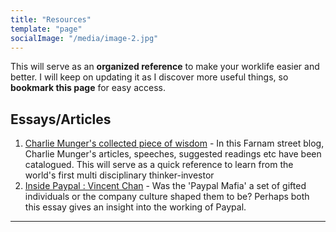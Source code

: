 ```yaml
---
title: "Resources"
template: "page"
socialImage: "/media/image-2.jpg"
---
```


<!-- On this page, you will find links to the tools, frameworks I created on **Medium** or found elsewhere. These are the tools that I use to get the work done, manage my money, work and increase productivity. --> 

This will serve as an **organized reference** to make your worklife easier and better. I will keep on updating it as I discover more useful things, so **bookmark this page** for easy access. 
<!--
Tools/Frameworks
---
1. [Personal Finance Management System]() - 
2. 

-->
Essays/Articles
---
1. [Charlie Munger's collected piece of wisdom](https://fs.blog/intellectual-giants/charlie-munger/) - In this Farnam street blog, Charlie Munger's articles, speeches, suggested readings etc have been catalogued. This will serve as a quick reference to learn from the world's first multi disciplinary thinker-investor
2. [Inside Paypal : Vincent Chan](http://www.paulgraham.com/paypal.html) - Was the 'Paypal Mafia' a set of gifted individuals or the company culture shaped them to be? Perhaps both this essay gives an insight into the working of Paypal.


----
